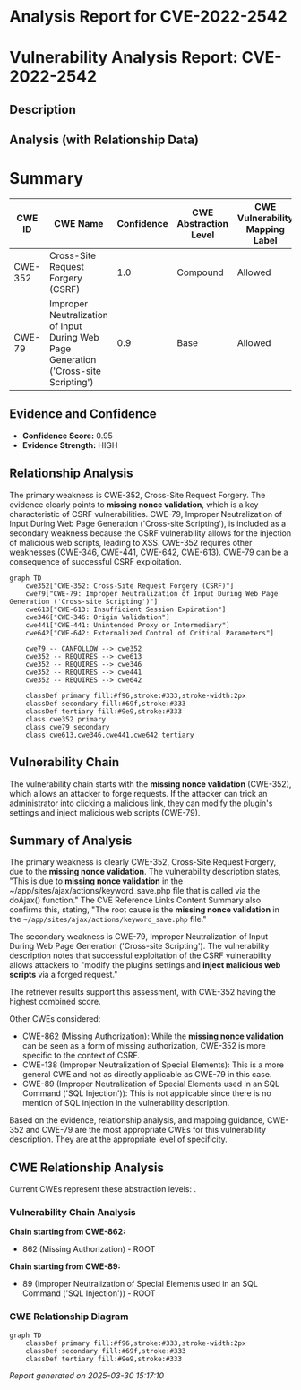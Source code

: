 # Analysis Report for CVE-2022-2542

# Vulnerability Analysis Report: CVE-2022-2542

## Description



## Analysis (with Relationship Data)

# Summary
| CWE ID | CWE Name | Confidence | CWE Abstraction Level | CWE Vulnerability Mapping Label | CWE-Vulnerability Mapping Notes |
|---|---|---|---|---|---|
| CWE-352 | Cross-Site Request Forgery (CSRF) | 1.0 | Compound | Allowed | Primary CWE |
| CWE-79 | Improper Neutralization of Input During Web Page Generation ('Cross-site Scripting') | 0.9 | Base | Allowed | Secondary CWE |

## Evidence and Confidence

*   **Confidence Score:** 0.95
*   **Evidence Strength:** HIGH

## Relationship Analysis
The primary weakness is CWE-352, Cross-Site Request Forgery. The evidence clearly points to **missing nonce validation**, which is a key characteristic of CSRF vulnerabilities. CWE-79, Improper Neutralization of Input During Web Page Generation ('Cross-site Scripting'), is included as a secondary weakness because the CSRF vulnerability allows for the injection of malicious web scripts, leading to XSS. CWE-352 requires other weaknesses (CWE-346, CWE-441, CWE-642, CWE-613). CWE-79 can be a consequence of successful CSRF exploitation.

```mermaid
graph TD
    cwe352["CWE-352: Cross-Site Request Forgery (CSRF)"]
    cwe79["CWE-79: Improper Neutralization of Input During Web Page Generation ('Cross-site Scripting')"]
    cwe613["CWE-613: Insufficient Session Expiration"]
    cwe346["CWE-346: Origin Validation"]
    cwe441["CWE-441: Unintended Proxy or Intermediary"]
    cwe642["CWE-642: Externalized Control of Critical Parameters"]
    
    cwe79 -- CANFOLLOW --> cwe352
    cwe352 -- REQUIRES --> cwe613
    cwe352 -- REQUIRES --> cwe346
    cwe352 -- REQUIRES --> cwe441
    cwe352 -- REQUIRES --> cwe642
    
    classDef primary fill:#f96,stroke:#333,stroke-width:2px
    classDef secondary fill:#69f,stroke:#333
    classDef tertiary fill:#9e9,stroke:#333
    class cwe352 primary
    class cwe79 secondary
    class cwe613,cwe346,cwe441,cwe642 tertiary
```

## Vulnerability Chain
The vulnerability chain starts with the **missing nonce validation** (CWE-352), which allows an attacker to forge requests. If the attacker can trick an administrator into clicking a malicious link, they can modify the plugin's settings and inject malicious web scripts (CWE-79).

## Summary of Analysis
The primary weakness is clearly CWE-352, Cross-Site Request Forgery, due to the **missing nonce validation**. The vulnerability description states, "This is due to **missing nonce validation** in the ~/app/sites/ajax/actions/keyword_save.php file that is called via the doAjax() function." The CVE Reference Links Content Summary also confirms this, stating, "The root cause is the **missing nonce validation** in the `~/app/sites/ajax/actions/keyword_save.php` file."

The secondary weakness is CWE-79, Improper Neutralization of Input During Web Page Generation ('Cross-site Scripting'). The vulnerability description notes that successful exploitation of the CSRF vulnerability allows attackers to "modify the plugins settings and **inject malicious web scripts** via a forged request."

The retriever results support this assessment, with CWE-352 having the highest combined score.

Other CWEs considered:

*   CWE-862 (Missing Authorization): While the **missing nonce validation** can be seen as a form of missing authorization, CWE-352 is more specific to the context of CSRF.
*   CWE-138 (Improper Neutralization of Special Elements): This is a more general CWE and not as directly applicable as CWE-79 in this case.
*   CWE-89 (Improper Neutralization of Special Elements used in an SQL Command ('SQL Injection')): This is not applicable since there is no mention of SQL injection in the vulnerability description.

Based on the evidence, relationship analysis, and mapping guidance, CWE-352 and CWE-79 are the most appropriate CWEs for this vulnerability description. They are at the appropriate level of specificity.


## CWE Relationship Analysis

Current CWEs represent these abstraction levels: .


### Vulnerability Chain Analysis

**Chain starting from CWE-862:**
- 862 (Missing Authorization) - ROOT


**Chain starting from CWE-89:**
- 89 (Improper Neutralization of Special Elements used in an SQL Command ('SQL Injection')) - ROOT



### CWE Relationship Diagram

```mermaid
graph TD
    classDef primary fill:#f96,stroke:#333,stroke-width:2px
    classDef secondary fill:#69f,stroke:#333
    classDef tertiary fill:#9e9,stroke:#333
```



*Report generated on 2025-03-30 15:17:10*
